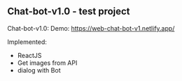 ## Chat-bot-v1.0 - test project

Chat-bot-v1.0: Demo: https://web-chat-bot-v1.netlify.app/

Implemented:

- ReactJS
- Get images from API
- dialog with Bot


